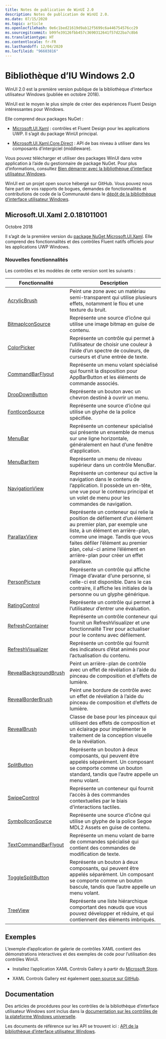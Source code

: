 ```yaml
---
title: Notes de publication de WinUI 2.0
description: Notes de publication de WinUI 2.0.
ms.date: 07/15/2020
ms.topic: article
ms.openlocfilehash: 0e6c1bed21619d9ab12f5699c6a446754576cc29
ms.sourcegitcommit: b99fe39126fbb457c3690312641f57d22ba7c8b6
ms.translationtype: HT
ms.contentlocale: fr-FR
ms.lasthandoff: 12/04/2020
ms.locfileid: "96603816"
---
```

# <a name="windows-ui-library-20"></a>Bibliothèque d’IU Windows 2.0

WinUI 2.0 est la première version publique de la bibliothèque d’interface utilisateur Windows (publiée en octobre 2018).

WinUI est le moyen le plus simple de créer des expériences Fluent Design intéressantes pour Windows.

Elle comprend deux packages NuGet :

* [Microsoft.UI.Xaml](https://www.nuget.org/packages/Microsoft.UI.Xaml) : contrôles et Fluent Design pour les applications UWP. Il s’agit du package WinUI principal.

* [Microsoft.UI.Xaml.Core.Direct](https://www.nuget.org/packages/Microsoft.UI.Xaml.Core.Direct) : API de bas niveau à utiliser dans les composants d’intergiciel (middleware).

Vous pouvez télécharger et utiliser des packages WinUI dans votre application à l’aide du gestionnaire de package NuGet. Pour plus d’informations, consultez [Bien démarrer avec la bibliothèque d’interface utilisateur Windows](/uwp/toolkits/winui/getting-started).

WinUI est un projet open source hébergé sur GitHub. Vous pouvez nous faire part de vos rapports de bogues, demandes de fonctionnalités et contributions de code de la Communauté dans le [dépôt de la bibliothèque d’interface utilisateur Windows](https://aka.ms/winui).

## <a name="microsoftuixaml-20181011001"></a>Microsoft.UI.Xaml 2.0.181011001

Octobre 2018

Il s’agit de la première version du [package NuGet Microsoft.UI.Xaml](https://www.nuget.org/packages/Microsoft.UI.Xaml). Elle comprend des fonctionnalités et des contrôles Fluent natifs officiels pour les applications UWP Windows.

### <a name="new-features"></a>Nouvelles fonctionnalités

Les contrôles et les modèles de cette version sont les suivants :

| Fonctionnalité | Description |
| --- | --- |
|[AcrylicBrush]( /uwp/api/microsoft.ui.xaml.media.acrylicbrush)| Peint une zone avec un matériau semi-transparent qui utilise plusieurs effets, notamment le flou et une texture du bruit.|
|[BitmapIconSource]( /uwp/api/microsoft.ui.xaml.controls.bitmapiconsource)| Représente une source d’icône qui utilise une image bitmap en guise de contenu.|
|[ColorPicker]( /uwp/api/microsoft.ui.xaml.controls.colorpicker)| Représente un contrôle qui permet à l’utilisateur de choisir une couleur à l’aide d’un spectre de couleurs, de curseurs et d’une entrée de texte.|
|[CommandBarFlyout](/uwp/api/microsoft.ui.xaml.controls.commandbarflyout)|Représente un menu volant spécialisé qui fournit la disposition pour AppBarButton et les éléments de commande associés.|
|[DropDownButton](/uwp/api/microsoft.ui.xaml.controls.dropdownbutton)|Représente un bouton avec un chevron destiné à ouvrir un menu.|
|[FontIconSource ](/uwp/api/microsoft.ui.xaml.controls.fonticonsource)|Représente une source d’icône qui utilise un glyphe de la police spécifiée.|
|[MenuBar](/uwp/api/microsoft.ui.xaml.controls.menubar)|Représente un conteneur spécialisé qui présente un ensemble de menus sur une ligne horizontale, généralement en haut d’une fenêtre d’application.|
|[MenuBarItem](/uwp/api/microsoft.ui.xaml.controls.menubaritem)|Représente un menu de niveau supérieur dans un contrôle MenuBar.|
|[NavigationView](/uwp/api/microsoft.ui.xaml.controls.navigationview)|Représente un conteneur qui active la navigation dans le contenu de l’application. Il possède un en-tête, une vue pour le contenu principal et un volet de menu pour les commandes de navigation.|
|[ParallaxView](/uwp/api/microsoft.ui.xaml.controls.parallaxview)|Représente un conteneur qui relie la position de défilement d’un élément au premier plan, par exemple une liste, à un élément en arrière-plan, comme une image. Tandis que vous faites défiler l’élément au premier plan, celui-ci anime l’élément en arrière-plan pour créer un effet parallaxe.|
|[PersonPicture](/uwp/api/microsoft.ui.xaml.controls.personpicture)|Représente un contrôle qui affiche l’image d’avatar d’une personne, si celle-ci est disponible. Dans le cas contraire, il affiche les initiales de la personne ou un glyphe générique.|
|[RatingControl](/uwp/api/microsoft.ui.xaml.controls.ratingcontrol)|Représente un contrôle qui permet à l’utilisateur d’entrer une évaluation.|
|[RefreshContainer](/uwp/api/microsoft.ui.xaml.controls.refreshcontainer)|Représente un contrôle conteneur qui fournit un RefreshVisualizer et une fonctionnalité Tirer pour actualiser pour le contenu avec défilement.|
|[RefreshVisualizer](/uwp/api/microsoft.ui.xaml.controls.refreshvisualizer)|Représente un contrôle qui fournit des indicateurs d’état animés pour l’actualisation du contenu.|
|[RevealBackgroundBrush](/uwp/api/microsoft.ui.xaml.media.revealbackgroundbrush)|Peint un arrière-plan de contrôle avec un effet de révélation à l’aide du pinceau de composition et d’effets de lumière.|
|[RevealBorderBrush](/uwp/api/microsoft.ui.xaml.media.revealborderbrush)|Peint une bordure de contrôle avec un effet de révélation à l’aide du pinceau de composition et d’effets de lumière.|
|[RevealBrush](/uwp/api/microsoft.ui.xaml.media.revealbrush)|Classe de base pour les pinceaux qui utilisent des effets de composition et un éclairage pour implémenter le traitement de la conception visuelle de la révélation.|
|[SplitButton](/uwp/api/microsoft.ui.xaml.controls.splitbutton)|Représente un bouton à deux composants, qui peuvent être appelés séparément. Un composant se comporte comme un bouton standard, tandis que l’autre appelle un menu volant.|
|[SwipeControl](/uwp/api/microsoft.ui.xaml.controls.swipecontrol)|Représente un conteneur qui fournit l’accès à des commandes contextuelles par le biais d’interactions tactiles.|
|[SymbolIconSource](/uwp/api/microsoft.ui.xaml.controls.symboliconsource)|Représente une source d’icône qui utilise un glyphe de la police Segoe MDL2 Assets en guise de contenu.|
|[TextCommandBarFlyout](/uwp/api/microsoft.ui.xaml.controls.textcommandbarflyout)|Représente un menu volant de barre de commandes spécialisé qui contient des commandes de modification de texte.|
|[ToggleSplitButton](/uwp/api/microsoft.ui.xaml.controls.togglesplitbutton)|Représente un bouton à deux composants, qui peuvent être appelés séparément. Un composant se comporte comme un bouton bascule, tandis que l’autre appelle un menu volant.|
|[TreeView](/uwp/api/microsoft.ui.xaml.controls.treeview)|Représente une liste hiérarchique comportant des nœuds que vous pouvez développer et réduire, et qui contiennent des éléments imbriqués.|

## <a name="examples"></a>Exemples

L’exemple d’application de galerie de contrôles XAML contient des démonstrations interactives et des exemples de code pour l’utilisation des contrôles WinUI.

* Installez l’application XAML Controls Gallery à partir du [Microsoft Store](
https://www.microsoft.com/p/xaml-controls-gallery/9msvh128x2zt).

* XAML Controls Gallery est également [open source sur GitHub](
https://github.com/Microsoft/Xaml-Controls-Gallery).

## <a name="documentation"></a>Documentation

Des articles de procédures pour les contrôles de la bibliothèque d’interface utilisateur Windows sont inclus dans la [documentation sur les contrôles de la plateforme Windows universelle](/windows/uwp/design/controls-and-patterns/).

Les documents de référence sur les API se trouvent ici : [API de la bibliothèque d’interface utilisateur Windows](/windows/winui/api/).